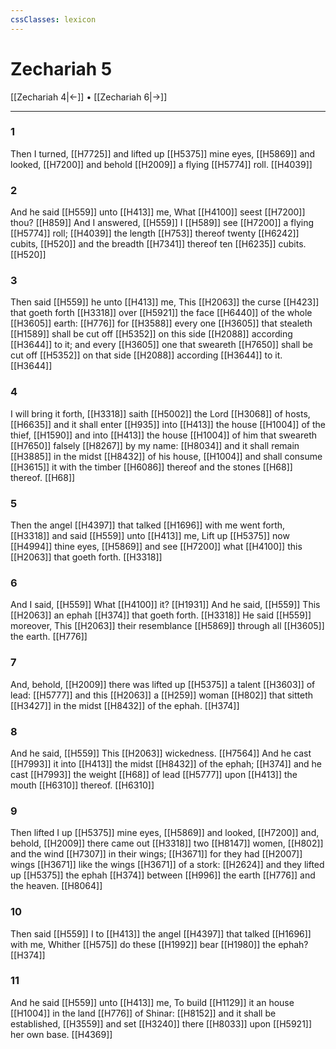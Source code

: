```yaml
---
cssClasses: lexicon
---
```

# Zechariah 5

[[Zechariah 4|←]] • [[Zechariah 6|→]]

---

### 1
Then I turned, [[H7725]] and lifted up [[H5375]] mine eyes, [[H5869]] and looked, [[H7200]] and behold [[H2009]] a flying [[H5774]] roll. [[H4039]]

### 2
And he said [[H559]] unto [[H413]] me, What [[H4100]] seest [[H7200]] thou? [[H859]] And I answered, [[H559]] I [[H589]] see [[H7200]] a flying [[H5774]] roll; [[H4039]] the length [[H753]] thereof twenty [[H6242]] cubits, [[H520]] and the breadth [[H7341]] thereof ten [[H6235]] cubits. [[H520]]

### 3
Then said [[H559]] he unto [[H413]] me, This [[H2063]] the curse [[H423]] that goeth forth [[H3318]] over [[H5921]] the face [[H6440]] of the whole [[H3605]] earth: [[H776]] for [[H3588]] every one [[H3605]] that stealeth [[H1589]] shall be cut off [[H5352]] on this side [[H2088]] according [[H3644]] to it; and every [[H3605]] one that sweareth [[H7650]] shall be cut off [[H5352]] on that side [[H2088]] according [[H3644]] to it. [[H3644]]

### 4
I will bring it forth, [[H3318]] saith [[H5002]] the Lord [[H3068]] of hosts, [[H6635]] and it shall enter [[H935]] into [[H413]] the house [[H1004]] of the thief, [[H1590]] and into [[H413]] the house [[H1004]] of him that sweareth [[H7650]] falsely [[H8267]] by my name: [[H8034]] and it shall remain [[H3885]] in the midst [[H8432]] of his house, [[H1004]] and shall consume [[H3615]] it with the timber [[H6086]] thereof and the stones [[H68]] thereof. [[H68]]

### 5
Then the angel [[H4397]] that talked [[H1696]] with me went forth, [[H3318]] and said [[H559]] unto [[H413]] me, Lift up [[H5375]] now [[H4994]] thine eyes, [[H5869]] and see [[H7200]] what [[H4100]] this [[H2063]] that goeth forth. [[H3318]]

### 6
And I said, [[H559]] What [[H4100]] it? [[H1931]] And he said, [[H559]] This [[H2063]] an ephah [[H374]] that goeth forth. [[H3318]] He said [[H559]] moreover, This [[H2063]] their resemblance [[H5869]] through all [[H3605]] the earth. [[H776]]

### 7
And, behold, [[H2009]] there was lifted up [[H5375]] a talent [[H3603]] of lead: [[H5777]] and this [[H2063]] a [[H259]] woman [[H802]] that sitteth [[H3427]] in the midst [[H8432]] of the ephah. [[H374]]

### 8
And he said, [[H559]] This [[H2063]] wickedness. [[H7564]] And he cast [[H7993]] it into [[H413]] the midst [[H8432]] of the ephah; [[H374]] and he cast [[H7993]] the weight [[H68]] of lead [[H5777]] upon [[H413]] the mouth [[H6310]] thereof. [[H6310]]

### 9
Then lifted I up [[H5375]] mine eyes, [[H5869]] and looked, [[H7200]] and, behold, [[H2009]] there came out [[H3318]] two [[H8147]] women, [[H802]] and the wind [[H7307]] in their wings; [[H3671]] for they had [[H2007]] wings [[H3671]] like the wings [[H3671]] of a stork: [[H2624]] and they lifted up [[H5375]] the ephah [[H374]] between [[H996]] the earth [[H776]] and the heaven. [[H8064]]

### 10
Then said [[H559]] I to [[H413]] the angel [[H4397]] that talked [[H1696]] with me, Whither [[H575]] do these [[H1992]] bear [[H1980]] the ephah? [[H374]]

### 11
And he said [[H559]] unto [[H413]] me, To build [[H1129]] it an house [[H1004]] in the land [[H776]] of Shinar: [[H8152]] and it shall be established, [[H3559]] and set [[H3240]] there [[H8033]] upon [[H5921]] her own base. [[H4369]]